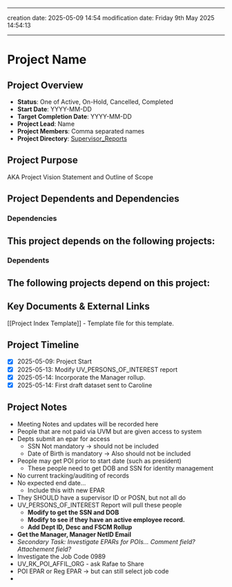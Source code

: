
---
creation date: 2025-05-09 14:54
modification date: Friday 9th May 2025 14:54:13

---
# Project Name
## Project Overview
- **Status**: One of Active, On-Hold, Cancelled, Completed
- **Start Date**: YYYY-MM-DD
- **Target Completion Date**: YYYY-MM-DD
- **Project Lead**: Name
- **Project Members**: Comma separated names
- **Project Directory**:  [Supervisor_Reports](file:////C:/Users/ijohnson/OneDrive%20-%20University%20of%20Vermont/Documents/projects/supervisor_reports) 
## Project Purpose
AKA Project Vision Statement and Outline of Scope

## Project Dependents and Dependencies
### Dependencies 
This project depends on the following projects:
- 

### Dependents
The following projects depend on this project:
- 

## Key Documents & External Links
[[Project Index Template]] - Template file for this template.

## Project Timeline

- [x] 2025-05-09: Project Start
- [x] 2025-05-13: Modify UV_PERSONS_OF_INTEREST report
- [x] 2025-05-14: Incorporate the Manager rollup. 
- [x] 2025-05-14: First draft dataset sent to Caroline

## Project Notes
- Meeting Notes and updates will be recorded here
- People that are not paid via UVM but are given access to system
- Depts submit an epar for access
	- SSN Not mandatory -> should not be included
	- Date of Birth is mandatory -> Also should not be included
- People may get POI prior to start date (such as president)
	- These people need to get DOB and SSN for identity management
- No current tracking/auditing of records
- No expected end date...
	- Include this with new EPAR
- They SHOULD have a supervisor ID or POSN, but not all do
- UV_PERSONS_OF_INTEREST Report will pull these people
	- **Modify to get the SSN and DOB**
	- **Modify to see if they have an active employee record.**
	- **Add Dept  ID, Desc and FSCM Rollup**
- **Get the Manager, Manager NetID Email**
- *Secondary Task: Investigate EPARs for POIs... Comment field? Attachement field?*
- Investigate the Job Code 0989
- UV_RK_POI_AFFIL_ORG - ask Rafae to Share
- POI EPAR or Reg EPAR -> but can still select job code
- 